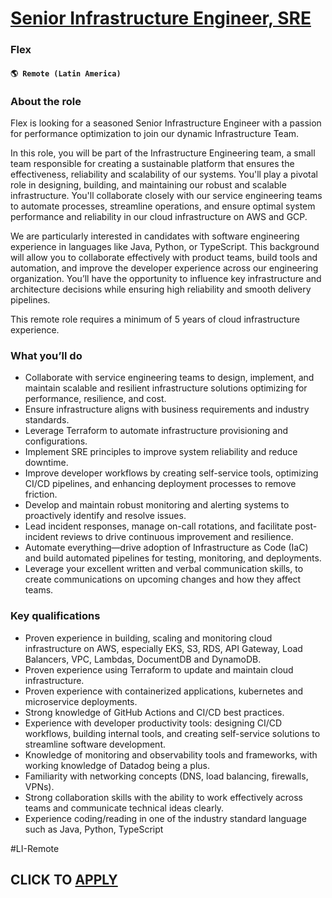 # [Senior Infrastructure Engineer, SRE](https://www.remotewlb.com/apply/senior-infrastructure-engineer-sre)  
### Flex  
#### `🌎 Remote (Latin America)`  

### **About the role**

Flex is looking for a seasoned Senior Infrastructure Engineer with a passion for performance optimization to join our dynamic Infrastructure Team.

In this role, you will be part of the Infrastructure Engineering team, a small team responsible for creating a sustainable platform that ensures the effectiveness, reliability and scalability of our systems. You'll play a pivotal role in designing, building, and maintaining our robust and scalable infrastructure. You'll collaborate closely with our service engineering teams to automate processes, streamline operations, and ensure optimal system performance and reliability in our cloud infrastructure on AWS and GCP.

We are particularly interested in candidates with software engineering experience in languages like Java, Python, or TypeScript. This background will allow you to collaborate effectively with product teams, build tools and automation, and improve the developer experience across our engineering organization. You’ll have the opportunity to influence key infrastructure and architecture decisions while ensuring high reliability and smooth delivery pipelines.

This remote role requires a minimum of 5 years of cloud infrastructure experience.

### **What you’ll do**

  * Collaborate with service engineering teams to design, implement, and maintain scalable and resilient infrastructure solutions optimizing for performance, resilience, and cost.
  * Ensure infrastructure aligns with business requirements and industry standards.
  * Leverage Terraform to automate infrastructure provisioning and configurations.
  * Implement SRE principles to improve system reliability and reduce downtime.
  * Improve developer workflows by creating self-service tools, optimizing CI/CD pipelines, and enhancing deployment processes to remove friction.
  * Develop and maintain robust monitoring and alerting systems to proactively identify and resolve issues.
  * Lead incident responses, manage on-call rotations, and facilitate post-incident reviews to drive continuous improvement and resilience.
  * Automate everything—drive adoption of Infrastructure as Code (IaC) and build automated pipelines for testing, monitoring, and deployments.
  * Leverage your excellent written and verbal communication skills, to create communications on upcoming changes and how they affect teams.

### **Key qualifications**

  * Proven experience in building, scaling and monitoring cloud infrastructure on AWS, especially EKS, S3, RDS, API Gateway, Load Balancers, VPC, Lambdas, DocumentDB and DynamoDB.
  * Proven experience using Terraform to update and maintain cloud infrastructure.
  * Proven experience with containerized applications, kubernetes and microservice deployments.
  * Strong knowledge of GitHub Actions and CI/CD best practices.
  * Experience with developer productivity tools: designing CI/CD workflows, building internal tools, and creating self-service solutions to streamline software development.
  * Knowledge of monitoring and observability tools and frameworks, with working knowledge of Datadog being a plus.
  * Familiarity with networking concepts (DNS, load balancing, firewalls, VPNs).
  * Strong collaboration skills with the ability to work effectively across teams and communicate technical ideas clearly.
  * Experience coding/reading in one of the industry standard language such as Java, Python, TypeScript

#LI-Remote

  
## CLICK TO [APPLY](https://www.remotewlb.com/apply/senior-infrastructure-engineer-sre)

